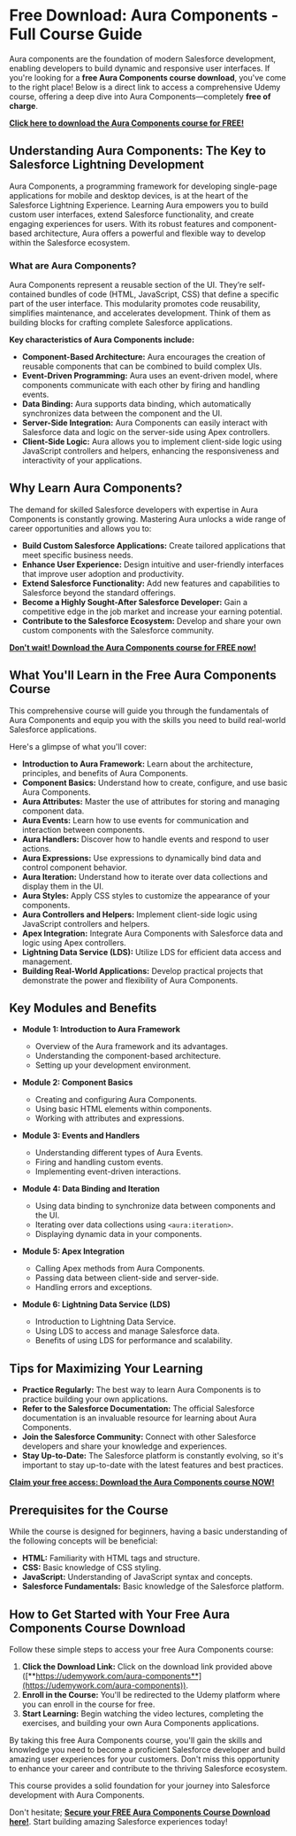 # Free Download: Aura Components - Full Course Guide

Aura components are the foundation of modern Salesforce development, enabling developers to build dynamic and responsive user interfaces. If you're looking for a **free Aura Components course download**, you've come to the right place! Below is a direct link to access a comprehensive Udemy course, offering a deep dive into Aura Components—completely **free of charge**.

[**Click here to download the Aura Components course for FREE!**](https://udemywork.com/aura-components)

## Understanding Aura Components: The Key to Salesforce Lightning Development

Aura Components, a programming framework for developing single-page applications for mobile and desktop devices, is at the heart of the Salesforce Lightning Experience. Learning Aura empowers you to build custom user interfaces, extend Salesforce functionality, and create engaging experiences for users. With its robust features and component-based architecture, Aura offers a powerful and flexible way to develop within the Salesforce ecosystem.

### What are Aura Components?

Aura Components represent a reusable section of the UI. They’re self-contained bundles of code (HTML, JavaScript, CSS) that define a specific part of the user interface. This modularity promotes code reusability, simplifies maintenance, and accelerates development. Think of them as building blocks for crafting complete Salesforce applications.

**Key characteristics of Aura Components include:**

*   **Component-Based Architecture:** Aura encourages the creation of reusable components that can be combined to build complex UIs.
*   **Event-Driven Programming:** Aura uses an event-driven model, where components communicate with each other by firing and handling events.
*   **Data Binding:** Aura supports data binding, which automatically synchronizes data between the component and the UI.
*   **Server-Side Integration:** Aura Components can easily interact with Salesforce data and logic on the server-side using Apex controllers.
*   **Client-Side Logic:** Aura allows you to implement client-side logic using JavaScript controllers and helpers, enhancing the responsiveness and interactivity of your applications.

## Why Learn Aura Components?

The demand for skilled Salesforce developers with expertise in Aura Components is constantly growing. Mastering Aura unlocks a wide range of career opportunities and allows you to:

*   **Build Custom Salesforce Applications:** Create tailored applications that meet specific business needs.
*   **Enhance User Experience:** Design intuitive and user-friendly interfaces that improve user adoption and productivity.
*   **Extend Salesforce Functionality:** Add new features and capabilities to Salesforce beyond the standard offerings.
*   **Become a Highly Sought-After Salesforce Developer:** Gain a competitive edge in the job market and increase your earning potential.
*   **Contribute to the Salesforce Ecosystem:** Develop and share your own custom components with the Salesforce community.

[**Don't wait! Download the Aura Components course for FREE now!**](https://udemywork.com/aura-components)

## What You'll Learn in the Free Aura Components Course

This comprehensive course will guide you through the fundamentals of Aura Components and equip you with the skills you need to build real-world Salesforce applications.

Here's a glimpse of what you'll cover:

*   **Introduction to Aura Framework:** Learn about the architecture, principles, and benefits of Aura Components.
*   **Component Basics:** Understand how to create, configure, and use basic Aura Components.
*   **Aura Attributes:** Master the use of attributes for storing and managing component data.
*   **Aura Events:** Learn how to use events for communication and interaction between components.
*   **Aura Handlers:** Discover how to handle events and respond to user actions.
*   **Aura Expressions:** Use expressions to dynamically bind data and control component behavior.
*   **Aura Iteration:** Understand how to iterate over data collections and display them in the UI.
*   **Aura Styles:** Apply CSS styles to customize the appearance of your components.
*   **Aura Controllers and Helpers:** Implement client-side logic using JavaScript controllers and helpers.
*   **Apex Integration:** Integrate Aura Components with Salesforce data and logic using Apex controllers.
*   **Lightning Data Service (LDS):** Utilize LDS for efficient data access and management.
*   **Building Real-World Applications:** Develop practical projects that demonstrate the power and flexibility of Aura Components.

## Key Modules and Benefits

*   **Module 1: Introduction to Aura Framework**
    *   Overview of the Aura framework and its advantages.
    *   Understanding the component-based architecture.
    *   Setting up your development environment.

*   **Module 2: Component Basics**
    *   Creating and configuring Aura Components.
    *   Using basic HTML elements within components.
    *   Working with attributes and expressions.

*   **Module 3: Events and Handlers**
    *   Understanding different types of Aura Events.
    *   Firing and handling custom events.
    *   Implementing event-driven interactions.

*   **Module 4: Data Binding and Iteration**
    *   Using data binding to synchronize data between components and the UI.
    *   Iterating over data collections using `<aura:iteration>`.
    *   Displaying dynamic data in your components.

*   **Module 5: Apex Integration**
    *   Calling Apex methods from Aura Components.
    *   Passing data between client-side and server-side.
    *   Handling errors and exceptions.

*   **Module 6: Lightning Data Service (LDS)**
    *   Introduction to Lightning Data Service.
    *   Using LDS to access and manage Salesforce data.
    *   Benefits of using LDS for performance and scalability.

## Tips for Maximizing Your Learning

*   **Practice Regularly:** The best way to learn Aura Components is to practice building your own applications.
*   **Refer to the Salesforce Documentation:** The official Salesforce documentation is an invaluable resource for learning about Aura Components.
*   **Join the Salesforce Community:** Connect with other Salesforce developers and share your knowledge and experiences.
*   **Stay Up-to-Date:** The Salesforce platform is constantly evolving, so it's important to stay up-to-date with the latest features and best practices.

[**Claim your free access: Download the Aura Components course NOW!**](https://udemywork.com/aura-components)

## Prerequisites for the Course

While the course is designed for beginners, having a basic understanding of the following concepts will be beneficial:

*   **HTML:** Familiarity with HTML tags and structure.
*   **CSS:** Basic knowledge of CSS styling.
*   **JavaScript:** Understanding of JavaScript syntax and concepts.
*   **Salesforce Fundamentals:** Basic knowledge of the Salesforce platform.

## How to Get Started with Your Free Aura Components Course Download

Follow these simple steps to access your free Aura Components course:

1.  **Click the Download Link:** Click on the download link provided above ([**https://udemywork.com/aura-components**](https://udemywork.com/aura-components)).
2.  **Enroll in the Course:** You'll be redirected to the Udemy platform where you can enroll in the course for free.
3.  **Start Learning:** Begin watching the video lectures, completing the exercises, and building your own Aura Components applications.

By taking this free Aura Components course, you'll gain the skills and knowledge you need to become a proficient Salesforce developer and build amazing user experiences for your customers. Don't miss this opportunity to enhance your career and contribute to the thriving Salesforce ecosystem.

This course provides a solid foundation for your journey into Salesforce development with Aura Components.

Don't hesitate; **[Secure your FREE Aura Components Course Download here!](https://udemywork.com/aura-components)**. Start building amazing Salesforce experiences today!
